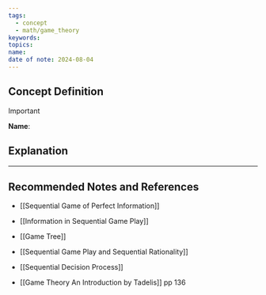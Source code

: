 ```yaml
---
tags:
  - concept
  - math/game_theory
keywords: 
topics: 
name: 
date of note: 2024-08-04
---
```


## Concept Definition

>[!important]
>**Name**: 



## Explanation





-----------
##  Recommended Notes and References


- [[Sequential Game of Perfect Information]]
- [[Information in Sequential Game Play]]
- [[Game Tree]]
- [[Sequential Game Play and Sequential Rationality]]
- [[Sequential Decision Process]]



- [[Game Theory An Introduction by Tadelis]] pp 136
